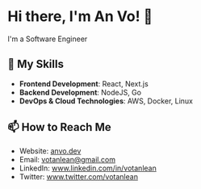 # Hi there, I'm An Vo! 👋

I'm a Software Engineer

## 🚀 My Skills

- **Frontend Development**: React, Next.js
- **Backend Development**: NodeJS, Go
- **DevOps & Cloud Technologies**: AWS, Docker, Linux

## 📫 How to Reach Me
- Website: [anvo.dev](https://anvo.dev)
- Email: votanlean@gmail.com
- LinkedIn: www.linkedin.com/in/votanlean
- Twitter: www.twitter.com/votanlean
